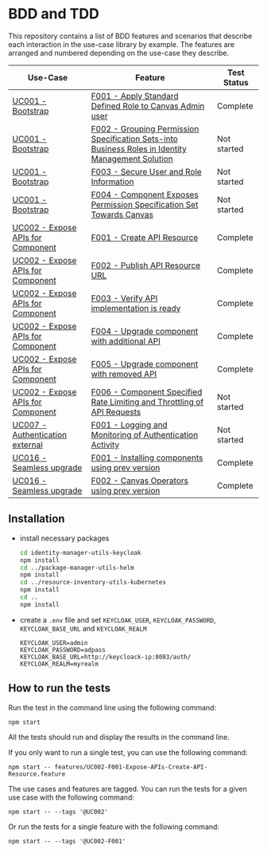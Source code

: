 # BDD and TDD

This repository contains a list of BDD features and scenarios that describe each interaction in the use-case library by example. The features are arranged and numbered depending on the use-case they describe. 

| Use-Case            | Feature                         | Test Status |
| ------------------- | ------------------------------- | ----------- |
| [UC001 - Bootstrap](../../usecase-library/UC001-Bootstrap-role-for-component.md)              | [F001 - Apply Standard Defined Role to Canvas Admin user](features/UC001-F001-Bootstrap-Apply-Standard-Defined-Role-to-Canvas-Admin-user.feature) | Complete |
| [UC001 - Bootstrap](../../usecase-library/UC001-Bootstrap-role-for-component.md)              | [F002 - Grouping Permission Specification Sets-into Business Roles in Identity Management Solution](features/UC001-F002-Bootstrap-Grouping-Permission-Specification-Sets-into-Business-Roles-in-Identity-Management-Solution.feature) | Not started |
| [UC001 - Bootstrap](../../usecase-library/UC001-Bootstrap-role-for-component.md)              | [F003 - Secure User and Role Information](features/UC001-F003-Bootstrap-Secure-User-and-Role-Information-Communication.feature) | Not started |
| [UC001 - Bootstrap](../../usecase-library/UC001-Bootstrap-role-for-component.md)              | [F004 - Component Exposes Permission Specification Set Towards Canvas](features/UC001-F004-Bootstrap-Component-Exposes-Permission-Specification-Set-Towards-Canvas.feature) | Not started |
| [UC002 - Expose APIs for Component](../../usecase-library/UC002-Expose-APIs-for-Component.md) | [F001 - Create API Resource](features/UC002-F001-Expose-APIs-Create-API-Resource.feature) | Complete |
| [UC002 - Expose APIs for Component](../../usecase-library/UC002-Expose-APIs-for-Component.md) | [F002 - Publish API Resource URL](features/UC002-F002-Expose-APIs-Publish-API-Resource-URL.feature) | Complete |
| [UC002 - Expose APIs for Component](../../usecase-library/UC002-Expose-APIs-for-Component.md) | [F003 - Verify API implementation is ready](features/UC002-F003-Expose-APIs-Verify-API-implementation-is-ready.feature) | Complete |
| [UC002 - Expose APIs for Component](../../usecase-library/UC002-Expose-APIs-for-Component.md) | [F004 - Upgrade component with additional API](features/UC002-F004-Expose-APIs-Upgrade-component-with-additional-API.feature) | Complete |
| [UC002 - Expose APIs for Component](../../usecase-library/UC002-Expose-APIs-for-Component.md) | [F005 - Upgrade component with removed API](features/UC002-F005-Expose-APIs-Upgrade-component-with-removed-API.feature) | Complete |
| [UC002 - Expose APIs for Component](../../usecase-library/UC002-Expose-APIs-for-Component.md) | [F006 - Component Specified Rate Limiting and Throttling of API Requests](features/UC002-F006-Expose-APIs-Component-Specified-Rate-Limiting-and-Throttling-of-API-Requests.feature) | Not started |
| [UC007 - Authentication external](../../usecase-library/UC007-Authentication-external.md) | [F001 - Logging and Monitoring of Authentication Activity](features/UC007-F001-External-Authentication-Logging-and-Monitoring-of-Authentication-Activity.feature) | Not started |
| [UC016 - Seamless upgrade](../../usecase-library/UC016-Seamless-upgrade-of-component-spec.md) | [F001 - Installing components using prev version](features/UC016-F001-Seamless-upgrades-Installing-components-using-prev-version.feature) | Complete |
| [UC016 - Seamless upgrade](../../usecase-library/UC016-Seamless-upgrade-of-component-spec.md) | [F002 - Canvas Operators using prev version](features/UC016-F002-Seamless-upgrades-Canvas-Operators-using-prev-version.feature) | Complete |


## Installation

- install necessary packages

  ```bash
  cd identity-manager-utils-keycloak
  npm install
  cd ../package-manager-utils-helm
  npm install
  cd ../resource-inventory-utils-kubernetes
  npm install
  cd ..
  npm install
  ```

- create a `.env` file and set `KEYCLOAK_USER`, `KEYCLOAK_PASSWORD`, `KEYCLOAK_BASE_URL` and `KEYCLOAK_REALM`

  ```
  KEYCLOAK_USER=admin 
  KEYCLOAK_PASSWORD=adpass 
  KEYCLOAK_BASE_URL=http://keycloack-ip:8083/auth/ 
  KEYCLOAK_REALM=myrealm
  ```

## How to run the tests

Run the test in the command line using the following command:

```bash
npm start
```

All the tests should run and display the results in the command line.

If you only want to run a single test, you can use the following command:

```
npm start -- features/UC002-F001-Expose-APIs-Create-API-Resource.feature
```

The use cases and features are tagged. You can run the tests for a given use case with the following command:

```
npm start -- --tags '@UC002'
```

Or run the tests for a single feature with the following command:

```
npm start -- --tags '@UC002-F001'
```
